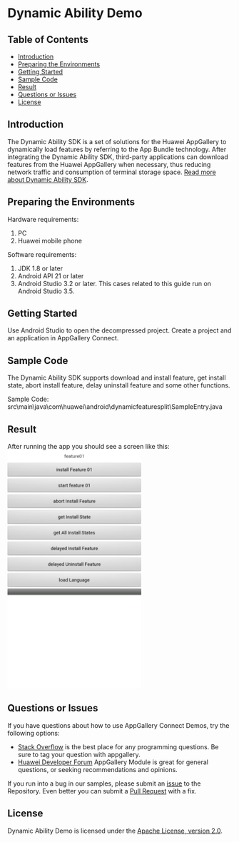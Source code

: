 # Dynamic Ability Demo

## Table of Contents

 * [Introduction](#introduction)
 * [Preparing the Environments](#preparing-the-environments)
 * [Getting Started](#getting-started)
 * [Sample Code](#sample-code)
 * [Result](#result)
 * [Questions or Issues](#questions-or-issues)
 * [License](#license)

## Introduction
The Dynamic Ability SDK is a set of solutions for the Huawei AppGallery to dynamically load features by referring to the App Bundle technology. After integrating the Dynamic Ability SDK, third-party applications can download features from the Huawei AppGallery when necessary, thus reducing network traffic and consumption of terminal storage space.
[Read more about Dynamic Ability SDK](https://developer.huawei.com/consumer/cn/doc/development/AppGallery-connect-Guides/agc-featuredelivery-introduction).

## Preparing the Environments
Hardware requirements:
1. PC
2. Huawei mobile phone

Software requirements:
1. JDK 1.8 or later
2. Android API 21 or later
3. Android Studio 3.2 or later. This cases related to this guide run on Android Studio 3.5.

## Getting Started
Use Android Studio to open the decompressed project. Create a project and an application in AppGallery Connect.

## Sample Code
The Dynamic Ability SDK supports download and install feature, get install state, abort install feature, delay uninstall feature and some other functions.

Sample Code: src\main\java\com\huawei\android\dynamicfeaturesplit\SampleEntry.java

## Result
After running the app you should see a screen like this:
<img src="assets/2020-02-29-12-14-11.png" height="534" width="300" style="max-width:100%;">

## Questions or Issues
If you have questions about how to use AppGallery Connect Demos, try the following options:
* [Stack Overflow](https://stackoverflow.com/users/14194729/appgallery-connect) is the best place for any programming questions. Be sure to tag your question with appgallery.
* [Huawei Developer Forum](https://forums.developer.huawei.com/forumPortal/en/home?fid=0101188387844930001) AppGallery Module is great for general questions, or seeking recommendations and opinions.

If you run into a bug in our samples, please submit an [issue](https://github.com/AppGalleryConnect/agc-demos/issues) to the Repository. Even better you can submit a [Pull Request](https://github.com/AppGalleryConnect/agc-demos/pulls) with a fix.

## License
Dynamic Ability Demo is licensed under the [Apache License, version 2.0](http://www.apache.org/licenses/LICENSE-2.0).
